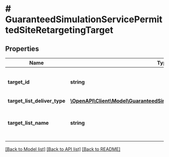 # # GuaranteedSimulationServicePermittedSiteRetargetingTarget

## Properties

Name | Type | Description | Notes
------------ | ------------- | ------------- | -------------
**target_id** | **string** | &lt;div lang&#x3D;\&quot;ja\&quot;&gt;ターゲットIDです。&lt;/div&gt; &lt;div lang&#x3D;\&quot;en\&quot;&gt;Target ID.&lt;/div&gt; | [optional]
**target_list_deliver_type** | [**\OpenAPI\Client\Model\GuaranteedSimulationServiceTargetListDeliverType**](GuaranteedSimulationServiceTargetListDeliverType.md) |  | [optional]
**target_list_name** | **string** | &lt;div lang&#x3D;\&quot;ja\&quot;&gt;ターゲットリスト名です。&lt;/div&gt; &lt;div lang&#x3D;\&quot;en\&quot;&gt;Target list name.&lt;/div&gt; | [optional]

[[Back to Model list]](../../README.md#models) [[Back to API list]](../../README.md#endpoints) [[Back to README]](../../README.md)

